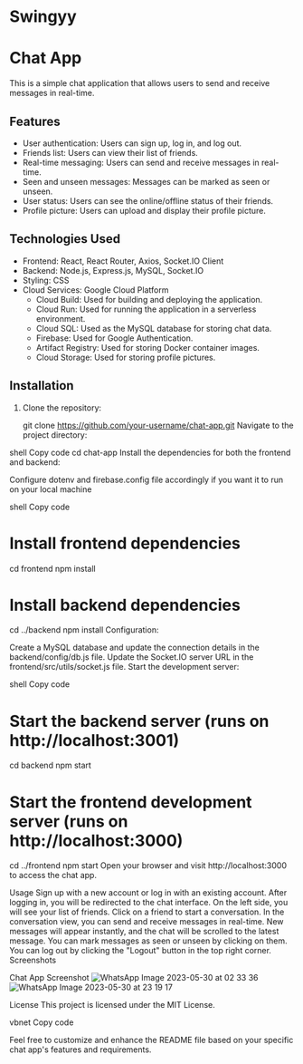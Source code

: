 # Swingyy
# Chat App

This is a simple chat application that allows users to send and receive messages in real-time.

## Features

- User authentication: Users can sign up, log in, and log out.
- Friends list: Users can view their list of friends.
- Real-time messaging: Users can send and receive messages in real-time.
- Seen and unseen messages: Messages can be marked as seen or unseen.
- User status: Users can see the online/offline status of their friends.
- Profile picture: Users can upload and display their profile picture.

## Technologies Used

- Frontend: React, React Router, Axios, Socket.IO Client
- Backend: Node.js, Express.js, MySQL, Socket.IO
- Styling: CSS
- Cloud Services: Google Cloud Platform
    - Cloud Build: Used for building and deploying the application.
    - Cloud Run: Used for running the application in a serverless environment.
    - Cloud SQL: Used as the MySQL database for storing chat data.
    - Firebase: Used for Google Authentication.
    - Artifact Registry: Used for storing Docker container images.
    - Cloud Storage: Used for storing profile pictures.

## Installation

1. Clone the repository:

  
   git clone https://github.com/your-username/chat-app.git
Navigate to the project directory:

shell
Copy code
cd chat-app
Install the dependencies for both the frontend and backend:

Configure dotenv and firebase.config file accordingly if you want it to run on your local machine

shell
Copy code
# Install frontend dependencies
cd frontend
npm install

# Install backend dependencies
cd ../backend
npm install
Configuration:

Create a MySQL database and update the connection details in the backend/config/db.js file.
Update the Socket.IO server URL in the frontend/src/utils/socket.js file.
Start the development server:

shell
Copy code
# Start the backend server (runs on http://localhost:3001)
cd backend
npm start

# Start the frontend development server (runs on http://localhost:3000)
cd ../frontend
npm start
Open your browser and visit http://localhost:3000 to access the chat app.

Usage
Sign up with a new account or log in with an existing account.
After logging in, you will be redirected to the chat interface.
On the left side, you will see your list of friends. Click on a friend to start a conversation.
In the conversation view, you can send and receive messages in real-time.
New messages will appear instantly, and the chat will be scrolled to the latest message.
You can mark messages as seen or unseen by clicking on them.
You can log out by clicking the "Logout" button in the top right corner.
Screenshots

Chat App Screenshot
![WhatsApp Image 2023-05-30 at 02 33 36](https://github.com/ankitrout2903/Swingyy2/assets/88599131/164577c8-77f5-4d13-88cb-078da8907e5b)
![WhatsApp Image 2023-05-30 at 23 19 17](https://github.com/ankitrout2903/Swingyy/assets/88599131/1031d934-5db1-416e-bec3-d62c6d8ce476)



License
This project is licensed under the MIT License.

vbnet
Copy code

Feel free to customize and enhance the README file based on your specific chat app's features and requirements.


